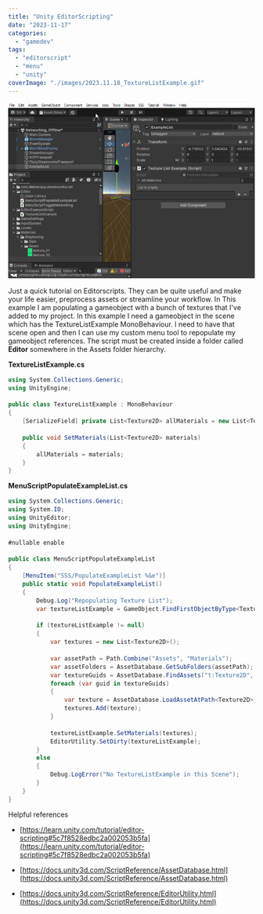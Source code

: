 ```yaml
---
title: "Unity EditorScripting"
date: "2023-11-17"
categories: 
  - "gamedev"
tags: 
  - "editorscript"
  - "menu"
  - "unity"
coverImage: "./images/2023.11.18_TextureListExample.gif"
---
```


[![](./images/2023.11.18_TextureListExample.gif)](https://blog.thecell.eu/wp-content/uploads/2023/11/2023.11.18_TextureListExample.gif)

Just a quick tutorial on Editorscripts. They can be quite useful and make your life easier, preprocess assets or streamline your workflow. In This example I am populating a gameobject with a bunch of textures that I've added to my project. In this example I need a gameobject in the scene which has the TextureListExample MonoBehaviour. I need to have that scene open and then I can use my custom menu tool to repopulate my gameobject references. The script must be created inside a folder called **Editor** somewhere in the Assets folder hierarchy.

**TextureListExample.cs**

```csharp
using System.Collections.Generic;
using UnityEngine;

public class TextureListExample : MonoBehaviour
{
    [SerializeField] private List<Texture2D> allMaterials = new List<Texture2D>();

    public void SetMaterials(List<Texture2D> materials)
    {
        allMaterials = materials;
    }
}
```

**MenuScriptPopulateExampleList.cs**

```csharp
using System.Collections.Generic;
using System.IO;
using UnityEditor;
using UnityEngine;

#nullable enable

public class MenuScriptPopulateExampleList
{
    [MenuItem("SSS/PopulateExampleList %&e")]
    public static void PopulateExampleList()
    {
        Debug.Log("Repopulating Texture List");
        var textureListExample = GameObject.FindFirstObjectByType<TextureListExample>();

        if (textureListExample != null)
        {
            var textures = new List<Texture2D>();

            var assetPath = Path.Combine("Assets", "Materials");
            var assetFolders = AssetDatabase.GetSubFolders(assetPath);
            var textureGuids = AssetDatabase.FindAssets("t:Texture2D", assetFolders);
            foreach (var guid in textureGuids)
            {
                var texture = AssetDatabase.LoadAssetAtPath<Texture2D>(AssetDatabase.GUIDToAssetPath(guid));
                textures.Add(texture);
            }

            textureListExample.SetMaterials(textures);
            EditorUtility.SetDirty(textureListExample);
        }
        else
        {
            Debug.LogError("No TextureListExample in this Scene");
        }
    }
}
```

Helpful references

- [https://learn.unity.com/tutorial/editor-scripting#5c7f8528edbc2a002053b5fa](https://learn.unity.com/tutorial/editor-scripting#5c7f8528edbc2a002053b5fa)

- [https://docs.unity3d.com/ScriptReference/AssetDatabase.html](https://docs.unity3d.com/ScriptReference/AssetDatabase.html)

- [https://docs.unity3d.com/ScriptReference/EditorUtility.html](https://docs.unity3d.com/ScriptReference/EditorUtility.html)
